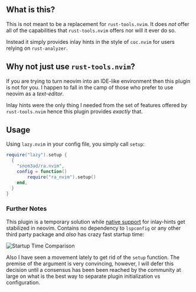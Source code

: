 ## What is this?

This is not meant to be a replacement for `rust-tools.nvim`. It does *not* offer all of the capabilities that `rust-tools.nvim` offers nor will it ever do so. 

Instead it simply provides inlay hints in the style of `coc.nvim` for users relying on `rust-analyzer`.

## Why not just use `rust-tools.nvim`?

If you are trying to turn neovim into an IDE-like environment then this plugin is not for you. I happen to fall in the camp of those who prefer to use neovim as a *text-editor*.

Inlay hints were the only thing I needed from the set of features offered by `rust-tools.nvim` hence this plugin provides *exactly* that.

## Usage

Using `lazy.nvim` in your config file, you simply call `setup`:

```lua
require("lazy").setup {
  {
    "snom3ad/ra.nvim",
    config = function()
        require("ra_nvim").setup()
    end,
  }
}
```

### Further Notes

This plugin is a temporary solution while [native support](https://github.com/neovim/neovim/blob/master/runtime/lua/vim/lsp/inlay_hint.lua) for inlay-hints get stabilized in neovim. Contains no dependency to `lspconfig` or any other third party package and _also_ has crazy fast startup time:


![Startup Time Comparison](https://gcdnb.pbrd.co/images/gDo7sXobBN5D.png?o=1)


Also I have seen a movement lately to get rid of the `setup` function. The premise of the argument is very convincing, however, I will defer this decision until a consensus has been been reached by the community at large on what is the best way to separate plugin initialization vs configuration.
